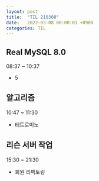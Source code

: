 ```yaml
---
layout: post
title:  "TIL 210308"
date:   2022-03-08 00:00:01 +0900
categories: TIL
---
```


## Real MySQL 8.0
08:37 ~ 10:37
- 5

## 알고리즘
10:47 ~ 11:30 
- 테트로미노

## 리슨 서버 작업
15:30 ~ 21:30
- 회원 리팩토링

